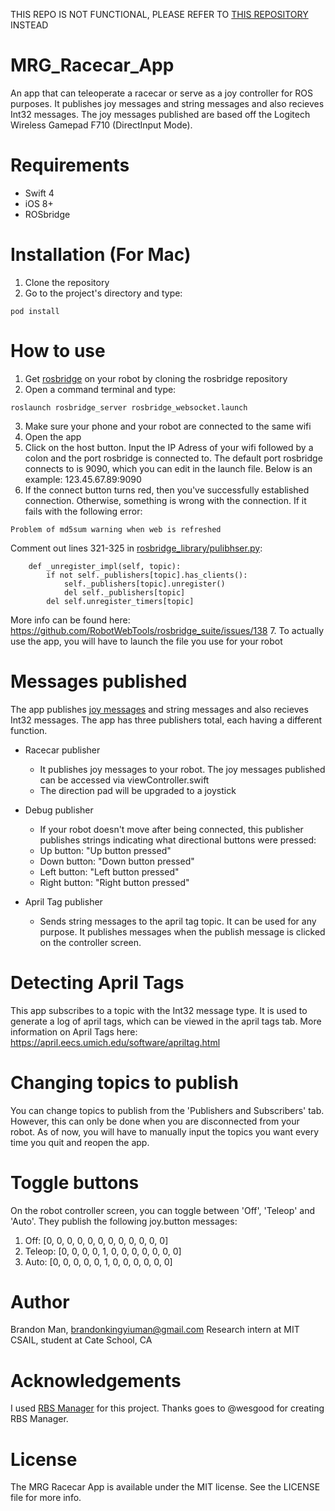THIS REPO IS NOT FUNCTIONAL, PLEASE REFER TO [THIS REPOSITORY](https://github.com/BrandonMan123/MRG-Racecar-App) INSTEAD

# MRG_Racecar_App
An app that can teleoperate a racecar or serve as a joy controller for ROS purposes. It publishes joy messages and string messages and also recieves Int32 messages. The joy messages published are based off the Logitech Wireless Gamepad F710 (DirectInput Mode).

# Requirements
* Swift 4
* iOS 8+
* ROSbridge

# Installation (For Mac)
1. Clone the repository
2. Go to the project's directory and type:
```
pod install
```

# How to use
1. Get [rosbridge](https://github.com/RobotWebTools/rosbridge_suite) on your robot by cloning the rosbridge repository
2. Open a command terminal and type: 
```
roslaunch rosbridge_server rosbridge_websocket.launch
```
3. Make sure your phone and your robot are connected to the same wifi
4. Open the app
5. Click on the host button. Input the IP Adress of your wifi followed by a colon and the port rosbridge is connected to. The default port rosbridge connects to is 9090, which you can edit in the launch file. Below is an example:
123.45.67.89:9090
6. If the connect button turns red, then you've successfully established connection. Otherwise, something is wrong with the connection. If it fails with the following error:
```
Problem of md5sum warning when web is refreshed 
```
Comment out lines 321-325 in [rosbridge_library/pulibhser.py](https://github.com/RobotWebTools/rosbridge_suite/blob/develop/rosbridge_library/src/rosbridge_library/internal/publishers.py):
```
    def _unregister_impl(self, topic):
        if not self._publishers[topic].has_clients():
            self._publishers[topic].unregister()
            del self._publishers[topic]
        del self.unregister_timers[topic]
```
More info can be found here: https://github.com/RobotWebTools/rosbridge_suite/issues/138
7. To actually use the app, you will have to launch the file you use for your robot
# Messages published
The app publishes [joy messages](https://wiki.ros.org/joy) and string messages and also recieves Int32 messages. The app has three publishers total, each having a different function.
 * Racecar publisher
   - It publishes joy messages to your robot. The joy messages published can be accessed via viewController.swift
   - The direction pad will be upgraded to a joystick
 
 * Debug publisher
   - If your robot doesn't move after being connected, this publisher publishes strings indicating what directional buttons were pressed:
   - Up button: "Up button pressed"
   - Down button: "Down button pressed"
   - Left button: "Left button pressed"
   - Right button: "Right button pressed"

* April Tag publisher
  - Sends string messages to the april tag topic. It can be used for any purpose. It publishes messages when the publish message is clicked on the controller screen.

# Detecting April Tags
This app subscribes to a topic with the Int32 message type. It is used to generate a log of april tags, which can be viewed in the april tags tab. More information on April Tags here: https://april.eecs.umich.edu/software/apriltag.html

# Changing topics to publish 
You can change topics to publish from the 'Publishers and Subscribers' tab. However, this can only be done when you are disconnected from your robot. As of now, you will have to manually input the topics you want every time you quit and reopen the app.

# Toggle buttons
On the robot controller screen, you can toggle between 'Off', 'Teleop' and 'Auto'. They publish the following joy.button messages:
1. Off:    [0, 0, 0, 0, 0, 0, 0, 0, 0, 0, 0, 0]
2. Teleop: [0, 0, 0, 0, 1, 0, 0, 0, 0, 0, 0, 0]
3. Auto:   [0, 0, 0, 0, 0, 1, 0, 0, 0, 0, 0, 0]

# Author
Brandon Man, brandonkingyiuman@gmail.com
Research intern at MIT CSAIL, student at Cate School, CA

# Acknowledgements
I used [RBS Manager](https://github.com/wesgood/RBSManager) for this project. Thanks goes to @wesgood for creating RBS Manager.

# License
The MRG Racecar App is available under the MIT license. See the LICENSE file for more info.

